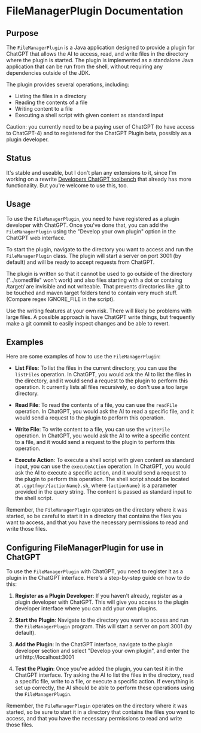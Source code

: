 # FileManagerPlugin Documentation

## Purpose

The `FileManagerPlugin` is a Java application designed to provide a plugin for ChatGPT that allows the AI to access,
read, and write files in the directory where the plugin is started. The plugin is implemented as a standalone Java
application that can be run from the shell, without requiring any dependencies outside of the JDK.

The plugin provides several operations, including:

- Listing the files in a directory
- Reading the contents of a file
- Writing content to a file
- Executing a shell script with given content as standard input

Caution: you currently need to be a paying user of ChatGPT (to have access to ChatGPT-4) and to registered for the
ChatGPT Plugin beta, possibly as a plugin developer.

## Status

It's stable and useable, but I don't plan any extensions to it, since I'm working on a rewrite
[Developers ChatGPT toolbench](https://github.com/stoerr/DevelopersChatGPTToolbench) that already has more
functionality. But you're welcome to use this, too.

## Usage

To use the `FileManagerPlugin`, you need to have registered as a plugin developer with ChatGPT. Once you've done that,
you can add the `FileManagerPlugin` using the "Develop your own plugin" option in the ChatGPT web interface.

To start the plugin, navigate to the directory you want to access and run the `FileManagerPlugin` class. The plugin will
start a server on port 3001 (by default) and will be ready to accept requests from ChatGPT.

The plugin is written so that it cannot be used to go outside of the directory ("../somedfile" won't work) and also
files starting with a dot or containg /target/ are invisible and not writeable. That prevents directories like .git
to be touched and maven target folders tend to contain very much stuff.
(Compare regex IGNORE_FILE in the script).

Use the writing features at your own risk. There will likely be problems with large files. A possible approach is
have ChatGPT write things, but frequently make a git commit to easily inspect changes and be able to revert.

## Examples

Here are some examples of how to use the `FileManagerPlugin`:

- **List Files**: To list the files in the current directory, you can use the `listFiles` operation. In ChatGPT, you
  would ask the AI to list the files in the directory, and it would send a request to the plugin to perform this
  operation. It currently lists all files recursively, so don't use a too large directory.

- **Read File**: To read the contents of a file, you can use the `readFile` operation. In ChatGPT, you would ask the AI
  to read a specific file, and it would send a request to the plugin to perform this operation.

- **Write File**: To write content to a file, you can use the `writeFile` operation. In ChatGPT, you would ask the AI to
  write a specific content to a file, and it would send a request to the plugin to perform this operation.

- **Execute Action**: To execute a shell script with given content as standard input, you can use the `executeAction`
  operation. In ChatGPT, you would ask the AI to execute a specific action, and it would send a request to the plugin to
  perform this operation. The shell script should be located at `.cgptfmgr/{actionName}.sh`, where `{actionName}` is a
  parameter provided in the query string. The content is passed as standard input to the shell script.

Remember, the `FileManagerPlugin` operates on the directory where it was started, so be careful to start it in a
directory that contains the files you want to access, and that you have the necessary permissions to read and write
those files.

## Configuring FileManagerPlugin for use in ChatGPT

To use the `FileManagerPlugin` with ChatGPT, you need to register it as a plugin in the ChatGPT interface. Here's a
step-by-step guide on how to do this:

1. **Register as a Plugin Developer**: If you haven't already, register as a plugin developer with ChatGPT. This will
   give you access to the plugin developer interface where you can add your own plugins.

2. **Start the Plugin**: Navigate to the directory you want to access and run the `FileManagerPlugin` program. This will
   start a server on port 3001 (by default).

3. **Add the Plugin**: In the ChatGPT interface, navigate to the plugin developer section and select "Develop your own
   plugin", and enter the url http://localhost:3001

4. **Test the Plugin**: Once you've added the plugin, you can test it in the ChatGPT interface. Try asking the AI to
   list the files in the directory, read a specific file, write to a file, or execute a specific action. If everything
   is set up correctly, the AI should be able to perform these operations using the `FileManagerPlugin`.

Remember, the `FileManagerPlugin` operates on the directory where it was started, so be sure to start it in a directory
that contains the files you want to access, and that you have the necessary permissions to read and write those files.
